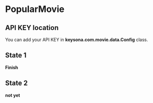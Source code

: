 # PopularMovie

## API KEY location
You can add your API KEY in **keysona.com.movie.data.Config** class.

## State 1
**Finish**

## State 2
**not yet**
